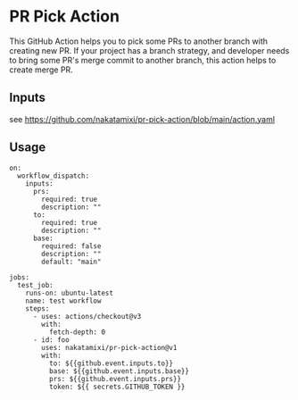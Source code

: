 # PR Pick Action

This GitHub Action helps you to pick some PRs to another branch with creating new PR.
If your project has a branch strategy, and developer needs to bring some PR's merge commit to another branch,
this action helps to create merge PR.

## Inputs

see https://github.com/nakatamixi/pr-pick-action/blob/main/action.yaml

## Usage

```
on:
  workflow_dispatch:
    inputs:
      prs:
        required: true
        description: ""
      to:
        required: true
        description: ""
      base:
        required: false
        description: ""
        default: "main"

jobs:
  test_job:
    runs-on: ubuntu-latest
    name: test workflow
    steps:
      - uses: actions/checkout@v3
        with:
          fetch-depth: 0
      - id: foo
        uses: nakatamixi/pr-pick-action@v1
        with:
          to: ${{github.event.inputs.to}}
          base: ${{github.event.inputs.base}}
          prs: ${{github.event.inputs.prs}}
          token: ${{ secrets.GITHUB_TOKEN }}
```
